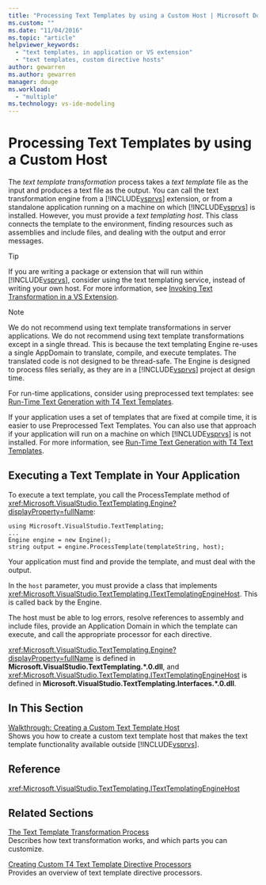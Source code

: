 ```yaml
---
title: "Processing Text Templates by using a Custom Host | Microsoft Docs"
ms.custom: ""
ms.date: "11/04/2016"
ms.topic: "article"
helpviewer_keywords: 
  - "text templates, in application or VS extension"
  - "text templates, custom directive hosts"
author: gewarren
ms.author: gewarren
manager: douge
ms.workload: 
  - "multiple"
ms.technology: vs-ide-modeling
---
```

# Processing Text Templates by using a Custom Host
The *text template transformation* process takes a *text template* file as the input and produces a text file as the output. You can call the text transformation engine from a [!INCLUDE[vsprvs](../code-quality/includes/vsprvs_md.md)] extension, or from a standalone application running on a machine on which [!INCLUDE[vsprvs](../code-quality/includes/vsprvs_md.md)] is installed. However, you must provide a *text templating host*. This class connects the template to the environment, finding resources such as assemblies and include files, and dealing with the output and error messages.  
  
> [!TIP]
>  If you are writing a package or extension that will run within [!INCLUDE[vsprvs](../code-quality/includes/vsprvs_md.md)], consider using the text templating service, instead of writing your own host. For more information, see [Invoking Text Transformation in a VS Extension](../modeling/invoking-text-transformation-in-a-vs-extension.md).  
  
> [!NOTE]
>  We do not recommend using text template transformations in server applications. We do not recommend using text template transformations except in a single thread. This is because the text templating Engine re-uses a single AppDomain to translate, compile, and execute templates. The translated code is not designed to be thread-safe. The Engine is designed to process files serially, as they are in a [!INCLUDE[vsprvs](../code-quality/includes/vsprvs_md.md)] project at design time.  
>   
>  For run-time applications, consider using preprocessed text templates: see [Run-Time Text Generation with T4 Text Templates](../modeling/run-time-text-generation-with-t4-text-templates.md).  
  
 If your application uses a set of templates that are fixed at compile time, it is easier to use Preprocessed Text Templates. You can also use that approach if your application will run on a machine on which [!INCLUDE[vsprvs](../code-quality/includes/vsprvs_md.md)] is not installed. For more information, see [Run-Time Text Generation with T4 Text Templates](../modeling/run-time-text-generation-with-t4-text-templates.md).  
  
## Executing a Text Template in Your Application  
 To execute a text template, you call the ProcessTemplate method of <xref:Microsoft.VisualStudio.TextTemplating.Engine?displayProperty=fullName>:  
  
```  
using Microsoft.VisualStudio.TextTemplating;  
...  
Engine engine = new Engine();  
string output = engine.ProcessTemplate(templateString, host);  
```  
  
 Your application must find and provide the template, and must deal with the output.  
  
 In the `host` parameter, you must provide a class that implements <xref:Microsoft.VisualStudio.TextTemplating.ITextTemplatingEngineHost>. This is called back by the Engine.  
  
 The host must be able to log errors, resolve references to assembly and include files, provide an Application Domain in which the template can execute, and call the appropriate processor for each directive.  
  
 <xref:Microsoft.VisualStudio.TextTemplating.Engine?displayProperty=fullName> is defined in **Microsoft.VisualStudio.TextTemplating.\*.0.dll**, and <xref:Microsoft.VisualStudio.TextTemplating.ITextTemplatingEngineHost> is defined in **Microsoft.VisualStudio.TextTemplating.Interfaces.\*.0.dll**.  
  
## In This Section  
 [Walkthrough: Creating a Custom Text Template Host](../modeling/walkthrough-creating-a-custom-text-template-host.md)  
 Shows you how to create a custom text template host that makes the text template functionality available outside [!INCLUDE[vsprvs](../code-quality/includes/vsprvs_md.md)].  
  
## Reference  
 <xref:Microsoft.VisualStudio.TextTemplating.ITextTemplatingEngineHost>  
  
## Related Sections  
 [The Text Template Transformation Process](../modeling/the-text-template-transformation-process.md)  
 Describes how text transformation works, and which parts you can customize.  
  
 [Creating Custom T4 Text Template Directive Processors](../modeling/creating-custom-t4-text-template-directive-processors.md)  
 Provides an overview of text template directive processors.